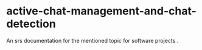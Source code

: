 # active-chat-management-and-chat-detection
An srs documentation for the mentioned topic for software projects .
